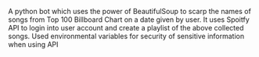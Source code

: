 A python bot which uses the power of BeautifulSoup to scarp the names of songs from Top 100 Billboard Chart on a date given by user.
It uses Spoitfy API to login into user account and create a playlist of the above collected songs. Used environmental variables for security of sensitive information when using API
